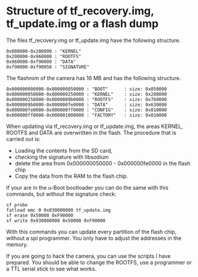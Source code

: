 # Structure of tf_recovery.img, tf_update.img or a flash dump

The files tf_recovery.img or tf_update.img have the following structure.
```
0x000000-0x200000 : "KERNEL"
0x200000-0x960000 : "ROOTFS"
0x960000-0xf90000 : "DATA"
0xf90000-0xf90050 : "SIGNATURE"
```

The flashrom of the camera has 16 MB and has the following structure.

```
0x000000000000-0x000000050000 : "BOOT"      : size: 0x050000
0x000000050000-0x000000250000 : "KERNEL"    : size: 0x200000
0x000000250000-0x0000009b0000 : "ROOTFS"    : size: 0x760000
0x0000009b0000-0x000000fe0000 : "DATA"      : size: 0x630000 
0x000000fe0000-0x000000ff0000 : "CONFIG"    : size: 0x010000
0x000000ff0000-0x000001000000 : "FACTORY"   : size: 0x010000

```


When updating via tf_recovery.img or tf_update.img, the areas KERNEL, ROOTFS and DATA are overwritten in the flash. 
The procedure that is carried out is: 

- Loading the contents from the SD card, 
- checking the signature with libsodium 
- delete the area from 0x000000050000 - 0x000000fe0000 in the flash chip
- Copy the data from the RAM to the flash chip. 

If your are in the u-Boot bootloader you can do the same with this commands, but without the signature check:
```
sf probe
fatload mmc 0 0x030000000 tf_update.img
sf erase 0x50000 0xF90000
sf write 0x030000000 0x50000 0xF90000
```
With this commands you can update every partition of the flash chip, without a spi programmer. 
You only have to adjust the addresses in the memory.

If you are going to hack the camera, you can use the scripts I have prepared.
You should be able to change the ROOTFS, use a programmer or a TTL serial stick to see what works. 

